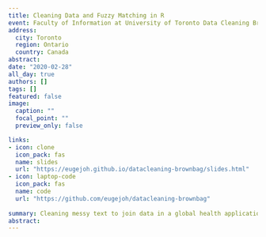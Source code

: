 ```yaml
---
title: Cleaning Data and Fuzzy Matching in R
event: Faculty of Information at University of Toronto Data Cleaning Brown Bag
address:
  city: Toronto
  region: Ontario
  country: Canada
abstract:
date: "2020-02-28"
all_day: true
authors: []
tags: []
featured: false
image:
  caption: ""
  focal_point: ""
  preview_only: false

links:
- icon: clone
  icon_pack: fas
  name: slides
  url: "https://eugejoh.github.io/datacleaning-brownbag/slides.html"
- icon: laptop-code
  icon_pack: fas
  name: code
  url: "https://github.com/eugejoh/datacleaning-brownbag"
  
summary: Cleaning messy text to join data in a global health application
abstract: 
---
```


